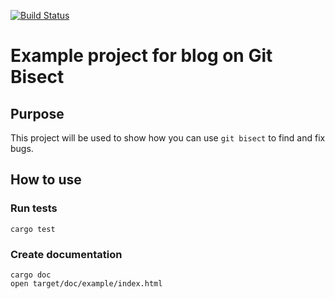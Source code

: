 [![Build Status](https://travis-ci.com/JeroenKnoops/rust-example.svg?branch=master)](https://travis-ci.com/JeroenKnoops/rust-example)

# Example project for blog on Git Bisect

## Purpose

This project will be used to show how you can use `git bisect` to find and fix bugs.

## How to use

### Run tests

```
cargo test
```

### Create documentation

```
cargo doc
open target/doc/example/index.html
```

